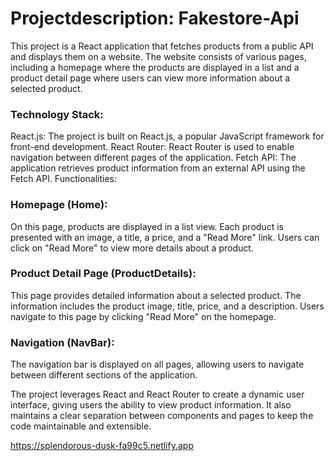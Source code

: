 # Projectdescription: Fakestore-Api

This project is a React application that fetches products from a public API and displays them on a website. The website consists of various pages, including a homepage where the products are displayed in a list and a product detail page where users can view more information about a selected product.

### Technology Stack:

React.js: The project is built on React.js, a popular JavaScript framework for front-end development.
React Router: React Router is used to enable navigation between different pages of the application.
Fetch API: The application retrieves product information from an external API using the Fetch API.
Functionalities:

### Homepage (Home):
On this page, products are displayed in a list view. Each product is presented with an image, a title, a price, and a "Read More" link. Users can click on "Read More" to view more details about a product.

### Product Detail Page (ProductDetails): 
This page provides detailed information about a selected product. The information includes the product image, title, price, and a description. Users navigate to this page by clicking "Read More" on the homepage.

### Navigation (NavBar): 
The navigation bar is displayed on all pages, allowing users to navigate between different sections of the application.

The project leverages React and React Router to create a dynamic user interface, giving users the ability to view product information. It also maintains a clear separation between components and pages to keep the code maintainable and extensible.

https://splendorous-dusk-fa99c5.netlify.app
